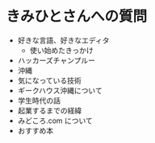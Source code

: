 # きみひとさんへの質問
- 好きな言語、好きなエディタ
  - 使い始めたきっかけ
- ハッカーズチャンプルー
- 沖縄
- 気になっている技術
- ギークハウス沖縄について
- 学生時代の話
- 起業するまでの経緯
- みどころ.com について
- おすすめ本
